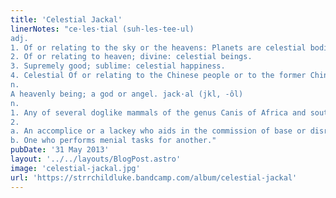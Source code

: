 ```yaml
---
title: 'Celestial Jackal'
linerNotes: "ce·les·tial (suh-les-tee-ul)
adj.
1. Of or relating to the sky or the heavens: Planets are celestial bodies.
2. Of or relating to heaven; divine: celestial beings.
3. Supremely good; sublime: celestial happiness.
4. Celestial Of or relating to the Chinese people or to the former Chinese Empire.
n.
A heavenly being; a god or angel. jack·al (jkl, -ôl)
n.
1. Any of several doglike mammals of the genus Canis of Africa and southern Asia that are mainly foragers feeding on plants, small animals, and occasionally carrion.
2.
a. An accomplice or a lackey who aids in the commission of base or disreputable acts.
b. One who performs menial tasks for another."
pubDate: '31 May 2013'
layout: '../../layouts/BlogPost.astro'
image: 'celestial-jackal.jpg'
url: 'https://strrchildluke.bandcamp.com/album/celestial-jackal'
---
```

